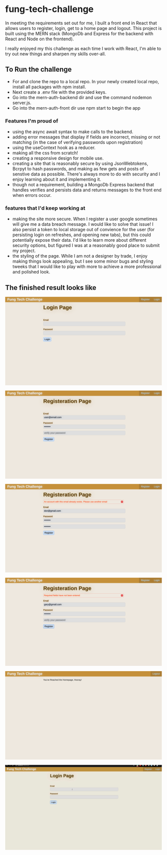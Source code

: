 # fung-tech-challenge

In meeting the requirements set out for me, I built a front end in React that allows users to register, login, get to a home page and logout. This project is built using the MERN stack (MongoDb and Express for the backend with React and Node on the frontend).

I really enjoyed my this challenge as each time I work with React, I'm able to try out new things and sharpen my skills over-all.

## To Run the challenge
- For and clone the repo to a local repo.  In your newly created local repo, install all packages with npm install. 
- Next create a .env file with the provided keys. 
- Go into the mern-auth-backend dir and use the command nodemon server.js. 
- Go into the mern-auth-front dir use npm start to begin the app


### Features I'm proud of

- using the async await syntax to make calls to the backend.
- adding error messages that display if fields are incorrect, missing or not matching (in the case of verifying passwords upon registration)
- using the useContext hook as a reducer.
- making all the css from scratch! 
- creating a responsive design for mobile use.
- creating a site that is reasonably secure by using JsonWebtokens, Bcrpyt to hash passwords, and making as few gets and posts of senstive data as possible. There's always more to do with security and I enjoy learning about it and implementing it.
- though not a requirement, building a MongoDb Express backend that handles verifies and persists data and returns messages to the front end when errors occur.

### features that I'd keep working at 
- making the site more secure. When I register a user google sometimes will give me a data breach message. I would like to solve that issue! I also persist a token to local storage out of convience for the user (for persisting login on refreshes, and opening new tabs), but this could potentially expose their data. I'd like to learn more about different security options, but figured I was at a reasonably good place to submit my project.
- the styling of the page. While I am not a designer by trade, I enjoy making things look appealing, but I see some minor bugs and styling tweeks that I would like to play with more to achieve a more professional and polished look.

## The finished result looks like

!['Login Page'](https://github.com/Don-Stevenson/fung-tech-challenge/blob/main/docs/Login.png)

!['Register Page'](https://github.com/Don-Stevenson/fung-tech-challenge/blob/main/docs/Registration.png)

!['Sample Error Display'](https://github.com/Don-Stevenson/fung-tech-challenge/blob/main/docs/Error1.png)

!['Sample Error 2 Display'](https://github.com/Don-Stevenson/fung-tech-challenge/blob/main/docs/Error2.png)

!['Home Page'](https://github.com/Don-Stevenson/fung-tech-challenge/blob/main/docs/HomePage.png)

![User Story Gif](https://github.com/Don-Stevenson/fung-tech-challenge/blob/main/docs/fung-tech-challenge.gif)